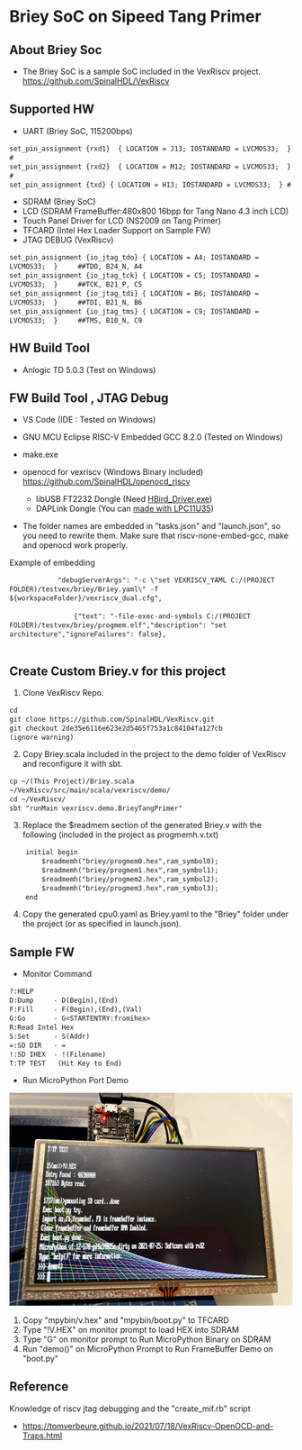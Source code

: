 # Briey SoC on Sipeed Tang Primer

## About Briey Soc
+ The Briey SoC is a sample SoC included in the VexRiscv project.
https://github.com/SpinalHDL/VexRiscv

## Supported HW
+ UART (Briey SoC, 115200bps)
```
set_pin_assignment {rxd1}  { LOCATION = J13; IOSTANDARD = LVCMOS33;  } #
set_pin_assignment {rxd2}  { LOCATION = M12; IOSTANDARD = LVCMOS33;  } #
set_pin_assignment {txd} { LOCATION = H13; IOSTANDARD = LVCMOS33;  } #
```
+ SDRAM (Briey SoC)
+ LCD (SDRAM FrameBuffer:480x800 16bpp for Tang Nano 4.3 inch LCD)
+ Touch Panel Driver for LCD (NS2009 on Tang Primer)
+ TFCARD (Intel Hex Loader Support on Sample FW)
+ JTAG DEBUG (VexRiscv)
```
set_pin_assignment {io_jtag_tdo} { LOCATION = A4; IOSTANDARD = LVCMOS33;  } 	##TDO, B24_N, A4
set_pin_assignment {io_jtag_tck} { LOCATION = C5; IOSTANDARD = LVCMOS33;  }	 	##TCK, B21_P, C5
set_pin_assignment {io_jtag_tdi} { LOCATION = B6; IOSTANDARD = LVCMOS33;  } 	##TDI, B21_N, B6
set_pin_assignment {io_jtag_tms} { LOCATION = C9; IOSTANDARD = LVCMOS33;  } 	##TMS, B10_N, C9

```


## HW Build Tool
+ Anlogic TD 5.0.3 (Test on Windows)

## FW Build Tool , JTAG Debug
+ VS Code (IDE : Tested on Windows)

+ GNU MCU Eclipse RISC-V Embedded GCC 8.2.0 (Tested on Windows)

+ make.exe

+ openocd for vexriscv (Windows Binary included)
https://github.com/SpinalHDL/openocd_riscv  

    + libUSB FT2232 Dongle (Need [HBird_Driver.exe](https://bigbits.oss-cn-qingdao.aliyuncs.com/Arduino_for_Licheetang_with_hbird_e203_mini/Driver/HBird_Driver.exe))
    + DAPLink Dongle (You can [made with LPC11U35](https://jmio.github.io/use_11u35_as_daplink.html)) 

+ The folder names are embedded in "tasks.json" and "launch.json", so you need to rewrite them.
Make sure that riscv-none-embed-gcc, make and openocd work properly.

Example of embedding
```
            "debugServerArgs": "-c \"set VEXRISCV_YAML C:/(PROJECT FOLDER)/testvex/briey/Briey.yaml\" -f ${workspaceFolder}/vexriscv_dual.cfg",

                {"text": "-file-exec-and-symbols C:/(PROJECT FOLDER)/testvex/briey/progmem.elf","description": "set architecture","ignoreFailures": false},
 
```

## Create Custom Briey.v for this project
1. Clone VexRiscv Repo.
```
cd 
git clone https://github.com/SpinalHDL/VexRiscv.git
git checkout 2de35e6116e623e2d5465f753a1c84104fa127cb
(ignore warning)
```
2. Copy Briey.scala included in the project to the demo folder of VexRiscv and reconfigure it with sbt.

```
cp ~/(This Project)/Briey.scala ~/VexRiscv/src/main/scala/vexriscv/demo/
cd ~/VexRiscv/
sbt "runMain vexriscv.demo.BrieyTangPrimer"
```

3. Replace the $readmem section of the generated Briey.v with the following (included in the project as progmemh.v.txt)

```
    initial begin
        $readmemh("briey/progmem0.hex",ram_symbol0);
        $readmemh("briey/progmem1.hex",ram_symbol1);
        $readmemh("briey/progmem2.hex",ram_symbol2);
        $readmemh("briey/progmem3.hex",ram_symbol3);
    end
```

4. Copy the generated cpu0.yaml as Briey.yaml to the "Briey" folder under the project (or as specified in launch.json). 

## Sample FW

+ Monitor Command
```
?:HELP
D:Dump     - D(Begin),(End)
F:Fill     - F(Begin),(End),(Val)
G:Go       - G<STARTENTRY:fromihex>
R:Read Intel Hex
S:Set      - S(Addr)
=:SD DIR   - =
!:SD IHEX  - !(Filename)
T:TP TEST   (Hit Key to End)
```

+ Run MicroPython Port Demo

![MicroPythonImage](https://github.com/jmio/testvex/blob/main/mpybin/fbdemo.jpg)

1. Copy "mpybin/v.hex" and "mpybin/boot.py" to TFCARD
2. Type "!V.HEX" on monitor prompt to load HEX into SDRAM
3. Type "G" on monitor prompt to Run MicroPython Binary on SDRAM
4. Run "demo()" on MicroPython Prompt to Run FrameBuffer Demo on "boot.py" 

## Reference
Knowledge of riscv jtag debugging and the "create_mif.rb" script
+ https://tomverbeure.github.io/2021/07/18/VexRiscv-OpenOCD-and-Traps.html
 
 